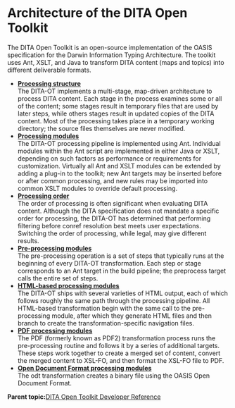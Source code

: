 # Architecture of the DITA Open Toolkit

The DITA Open Toolkit is an open-source implementation of the OASIS specification for the Darwin Information Typing Architecture. The toolkit uses Ant, XSLT, and Java to transform DITA content \(maps and topics\) into different deliverable formats.

-   **[Processing structure](../dev_ref/processing-structure.md)**  
The DITA-OT implements a multi-stage, map-driven architecture to process DITA content. Each stage in the process examines some or all of the content; some stages result in temporary files that are used by later steps, while others stages result in updated copies of the DITA content. Most of the processing takes place in a temporary working directory; the source files themselves are never modified.
-   **[Processing modules](../dev_ref/processing-pipeline-modules.md)**  
The DITA-OT processing pipeline is implemented using Ant. Individual modules within the Ant script are implemented in either Java or XSLT, depending on such factors as performance or requirements for customization. Virtually all Ant and XSLT modules can be extended by adding a plug-in to the toolkit; new Ant targets may be inserted before or after common processing, and new rules may be imported into common XSLT modules to override default processing.
-   **[Processing order](../dev_ref/processing-order.md)**  
The order of processing is often significant when evaluating DITA content. Although the DITA specification does not mandate a specific order for processing, the DITA-OT has determined that performing filtering before conref resolution best meets user expectations. Switching the order of processing, while legal, may give different results.
-   **[Pre-processing modules](../dev_ref/DITA-OTPreprocess.md)**  
The pre-processing operation is a set of steps that typically runs at the beginning of every DITA-OT transformation. Each step or stage corresponds to an Ant target in the build pipeline; the preprocess target calls the entire set of steps.
-   **[HTML-based processing modules](../dev_ref/XhtmlWithNavigation.md)**  
The DITA-OT ships with several varieties of HTML output, each of which follows roughly the same path through the processing pipeline. All HTML-based transformation begin with the same call to the pre-processing module, after which they generate HTML files and then branch to create the transformation-specific navigation files.
-   **[PDF processing modules](../dev_ref/PdfDefault.md)**  
The PDF \(formerly known as PDF2\) transformation process runs the pre-processing routine and follows it by a series of additional targets. These steps work together to create a merged set of content, convert the merged content to XSL-FO, and then format the XSL-FO file to PDF.
-   **[Open Document Format processing modules](../dev_ref/OdtDefault.md)**  
The odt transformation creates a binary file using the OASIS Open Document Format.

**Parent topic:**[DITA Open Toolkit Developer Reference](../dev_ref/index.md)

